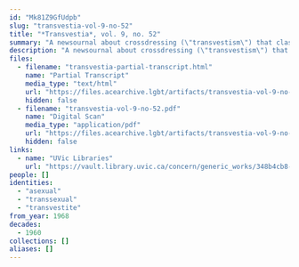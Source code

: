 ```yaml
---
id: "Mk81Z9GfUdpb"
slug: "transvestia-vol-9-no-52"
title: "*Transvestia*, vol. 9, no. 52"
summary: "A newsournal about crossdressing (\"transvestism\") that classifies different kinds of crossdressers, including aseuxals"
description: "A newsournal about crossdressing (\"transvestism\") that classifies different kinds of crossdressers, including aseuxals who are \"more or less neutral individuals\" that \"feel themselves more as belonging in the feminine rather than masculine role\" (CW: dated language, misconceptions about trans people)"
files:
  - filename: "transvestia-partial-transcript.html"
    name: "Partial Transcript"
    media_type: "text/html"
    url: "https://files.acearchive.lgbt/artifacts/transvestia-vol-9-no-52/transvestia-partial-transcript.html"
    hidden: false
  - filename: "transvestia-vol-9-no-52.pdf"
    name: "Digital Scan"
    media_type: "application/pdf"
    url: "https://files.acearchive.lgbt/artifacts/transvestia-vol-9-no-52/transvestia-vol-9-no-52.pdf"
    hidden: false
links:
  - name: "UVic Libraries"
    url: "https://vault.library.uvic.ca/concern/generic_works/348b4cb8-2b5d-4bf6-86c4-060dd1619b1c?locale=en"
people: []
identities:
  - "asexual"
  - "transsexual"
  - "transvestite"
from_year: 1968
decades:
  - 1960
collections: []
aliases: []
---
```

